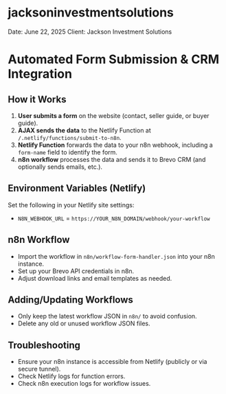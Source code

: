 # jacksoninvestmentsolutions
Date: June 22, 2025 Client: Jackson Investment Solutions

# Automated Form Submission & CRM Integration

## How it Works

1. **User submits a form** on the website (contact, seller guide, or buyer guide).
2. **AJAX sends the data** to the Netlify Function at `/.netlify/functions/submit-to-n8n`.
3. **Netlify Function** forwards the data to your n8n webhook, including a `form-name` field to identify the form.
4. **n8n workflow** processes the data and sends it to Brevo CRM (and optionally sends emails, etc.).

## Environment Variables (Netlify)

Set the following in your Netlify site settings:
- `N8N_WEBHOOK_URL` = `https://YOUR_N8N_DOMAIN/webhook/your-workflow`

## n8n Workflow

- Import the workflow in `n8n/workflow-form-handler.json` into your n8n instance.
- Set up your Brevo API credentials in n8n.
- Adjust download links and email templates as needed.

## Adding/Updating Workflows

- Only keep the latest workflow JSON in `n8n/` to avoid confusion.
- Delete any old or unused workflow JSON files.

## Troubleshooting

- Ensure your n8n instance is accessible from Netlify (publicly or via secure tunnel).
- Check Netlify logs for function errors.
- Check n8n execution logs for workflow issues.

